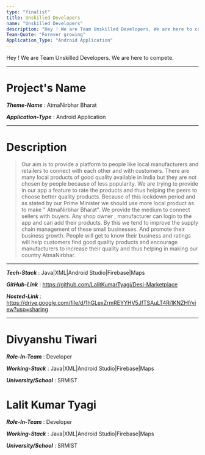 ```yaml
---
type: "finalist"                   
title: Unskilled Developers
name: "Unskilled Developers"
description: "Hey ! We are Team Unskilled Developers. We are here to compete."
Team-Quote: "Forever growing"
Application_Type: "Android Application"
---
```


Hey ! We are Team Unskilled Developers. We are here to compete.

---

# Project's Name

_**Theme-Name**_ : AtmaNirbhar Bharat

_**Application-Type**_ : Android Application

---

# Description

> Our aim is to provide a platform to people like local manufacturers and retailers to connect with each other and with customers. There are many local products of good quality available in India but they are not chosen by people because of less popularity. We are trying to provide in our app a feature to rate the products and thus helping the peers to choose better quality products. Because of this lockdown period and as stated by our Prime Minister we should use more local product as to make " AtmaNirbhar Bharat". We provide the medium to connect sellers with buyers. Any shop owner , manufacturer  can login to the app and can add their products. 
By this we tend to improve the supply chain management of these small businesses. And promote their business growth. 
People will get to know their business and ratings will help customers find good quality products and encourage manufacturers to increase their quality and thus helping in making our country AtmaNirbhar.


---

_**Tech-Stack**_  :   Java|XML|Android Studio|Firebase|Maps

_**GitHub-Link**_ :   https://github.com/LalitKumarTyagi/Desi-Marketplace

_**Hosted-Link**_ :   https://drive.google.com/file/d/1hGLexZrmREYYHV5JfTSAuLT4Ri1KNZHf/view?usp=sharing


---


# Divyanshu Tiwari

_**Role-In-Team**_  : Developer

_**Working-Stack**_ : Java|XML|Android Studio|Firebase|Maps

_**University/School**_ : SRMIST


# Lalit Kumar Tyagi

_**Role-In-Team**_  : Developer

_**Working-Stack**_ : Java|XML|Android Studio|Firebase|Maps

_**University/School**_ : SRMIST

